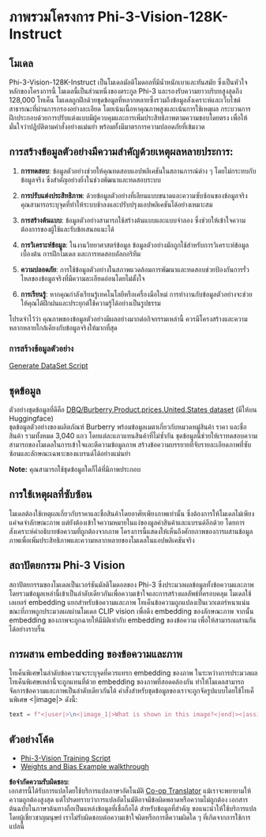 <!--
CO_OP_TRANSLATOR_METADATA:
{
  "original_hash": "e0a07fd2a30fe2af30b1373df207a5bf",
  "translation_date": "2025-07-17T08:10:34+00:00",
  "source_file": "md/03.FineTuning/FineTuning_Phi-3-visionWandB.md",
  "language_code": "th"
}
-->
# ภาพรวมโครงการ Phi-3-Vision-128K-Instruct

## โมเดล

Phi-3-Vision-128K-Instruct เป็นโมเดลมัลติโมดอลที่มีน้ำหนักเบาและทันสมัย ซึ่งเป็นหัวใจหลักของโครงการนี้ โมเดลนี้เป็นส่วนหนึ่งของตระกูล Phi-3 และรองรับความยาวบริบทสูงสุดถึง 128,000 โทเค็น โมเดลถูกฝึกด้วยชุดข้อมูลที่หลากหลายซึ่งรวมถึงข้อมูลสังเคราะห์และเว็บไซต์สาธารณะที่ผ่านการกรองอย่างละเอียด โดยเน้นเนื้อหาคุณภาพสูงและเน้นการใช้เหตุผล กระบวนการฝึกประกอบด้วยการปรับแต่งแบบมีผู้ควบคุมและการเพิ่มประสิทธิภาพตามความชอบโดยตรง เพื่อให้มั่นใจว่าปฏิบัติตามคำสั่งอย่างแม่นยำ พร้อมทั้งมีมาตรการความปลอดภัยที่เข้มงวด

## การสร้างข้อมูลตัวอย่างมีความสำคัญด้วยเหตุผลหลายประการ:

1. **การทดสอบ**: ข้อมูลตัวอย่างช่วยให้คุณทดสอบแอปพลิเคชันในสถานการณ์ต่าง ๆ โดยไม่กระทบกับข้อมูลจริง ซึ่งสำคัญอย่างยิ่งในช่วงพัฒนาและทดสอบระบบ

2. **การปรับแต่งประสิทธิภาพ**: ด้วยข้อมูลตัวอย่างที่เลียนแบบขนาดและความซับซ้อนของข้อมูลจริง คุณสามารถระบุจุดที่ทำให้ระบบช้าลงและปรับปรุงแอปพลิเคชันได้อย่างเหมาะสม

3. **การสร้างต้นแบบ**: ข้อมูลตัวอย่างสามารถใช้สร้างต้นแบบและแบบจำลอง ซึ่งช่วยให้เข้าใจความต้องการของผู้ใช้และรับข้อเสนอแนะได้

4. **การวิเคราะห์ข้อมูล**: ในงานวิทยาศาสตร์ข้อมูล ข้อมูลตัวอย่างมักถูกใช้สำหรับการวิเคราะห์ข้อมูลเบื้องต้น การฝึกโมเดล และการทดสอบอัลกอริทึม

5. **ความปลอดภัย**: การใช้ข้อมูลตัวอย่างในสภาพแวดล้อมการพัฒนาและทดสอบช่วยป้องกันการรั่วไหลของข้อมูลจริงที่มีความละเอียดอ่อนโดยไม่ตั้งใจ

6. **การเรียนรู้**: หากคุณกำลังเรียนรู้เทคโนโลยีหรือเครื่องมือใหม่ การทำงานกับข้อมูลตัวอย่างจะช่วยให้คุณได้ฝึกฝนและประยุกต์ใช้ความรู้ได้อย่างเป็นรูปธรรม

โปรดจำไว้ว่า คุณภาพของข้อมูลตัวอย่างมีผลอย่างมากต่อกิจกรรมเหล่านี้ ควรมีโครงสร้างและความหลากหลายใกล้เคียงกับข้อมูลจริงให้มากที่สุด

### การสร้างข้อมูลตัวอย่าง
[Generate DataSet Script](./CreatingSampleData.md)

## ชุดข้อมูล

ตัวอย่างชุดข้อมูลที่ดีคือ [DBQ/Burberry.Product.prices.United.States dataset](https://huggingface.co/datasets/DBQ/Burberry.Product.prices.United.States) (มีให้บน Huggingface)  
ชุดข้อมูลตัวอย่างของผลิตภัณฑ์ Burberry พร้อมข้อมูลเมตาเกี่ยวกับหมวดหมู่สินค้า ราคา และชื่อสินค้า รวมทั้งหมด 3,040 แถว โดยแต่ละแถวแทนสินค้าที่ไม่ซ้ำกัน ชุดข้อมูลนี้ช่วยให้เราทดสอบความสามารถของโมเดลในการเข้าใจและตีความข้อมูลภาพ สร้างข้อความบรรยายที่จับรายละเอียดภาพที่ซับซ้อนและลักษณะเฉพาะของแบรนด์ได้อย่างแม่นยำ

**Note:** คุณสามารถใช้ชุดข้อมูลใดก็ได้ที่มีภาพประกอบ

## การใช้เหตุผลที่ซับซ้อน

โมเดลต้องใช้เหตุผลเกี่ยวกับราคาและชื่อสินค้าโดยอาศัยเพียงภาพเท่านั้น ซึ่งต้องการให้โมเดลไม่เพียงแค่จดจำลักษณะภาพ แต่ยังต้องเข้าใจความหมายในแง่ของมูลค่าสินค้าและแบรนด์อีกด้วย โดยการสังเคราะห์คำอธิบายข้อความที่ถูกต้องจากภาพ โครงการนี้แสดงให้เห็นถึงศักยภาพของการผสานข้อมูลภาพเพื่อเพิ่มประสิทธิภาพและความหลากหลายของโมเดลในแอปพลิเคชันจริง

## สถาปัตยกรรม Phi-3 Vision

สถาปัตยกรรมของโมเดลเป็นเวอร์ชันมัลติโมดอลของ Phi-3 ซึ่งประมวลผลข้อมูลทั้งข้อความและภาพ โดยรวมข้อมูลเหล่านี้เข้าเป็นลำดับเดียวกันเพื่อความเข้าใจและการสร้างผลลัพธ์ที่ครอบคลุม โมเดลใช้เลเยอร์ embedding แยกสำหรับข้อความและภาพ โทเค็นข้อความถูกแปลงเป็นเวกเตอร์หนาแน่น ขณะที่ภาพถูกประมวลผลผ่านโมเดล CLIP vision เพื่อดึง embedding ของลักษณะภาพ จากนั้น embedding ของภาพจะถูกฉายให้มีมิติเท่ากับ embedding ของข้อความ เพื่อให้สามารถผสานกันได้อย่างราบรื่น

## การผสาน embedding ของข้อความและภาพ

โทเค็นพิเศษในลำดับข้อความจะระบุจุดที่ควรแทรก embedding ของภาพ ในระหว่างการประมวลผล โทเค็นพิเศษเหล่านี้จะถูกแทนที่ด้วย embedding ของภาพที่สอดคล้องกัน ทำให้โมเดลสามารถจัดการข้อความและภาพเป็นลำดับเดียวกันได้ คำสั่งสำหรับชุดข้อมูลของเราจะถูกจัดรูปแบบโดยใช้โทเค็นพิเศษ <|image|> ดังนี้:

```python
text = f"<|user|>\n<|image_1|>What is shown in this image?<|end|><|assistant|>\nProduct: {row['title']}, Category: {row['category3_code']}, Full Price: {row['full_price']}<|end|>"
```

## ตัวอย่างโค้ด
- [Phi-3-Vision Training Script](../../../../code/03.Finetuning/Phi-3-vision-Trainingscript.py)
- [Weights and Bias Example walkthrough](https://wandb.ai/byyoung3/mlnews3/reports/How-to-fine-tune-Phi-3-vision-on-a-custom-dataset--Vmlldzo4MTEzMTg3)

**ข้อจำกัดความรับผิดชอบ**:  
เอกสารนี้ได้รับการแปลโดยใช้บริการแปลภาษาอัตโนมัติ [Co-op Translator](https://github.com/Azure/co-op-translator) แม้เราจะพยายามให้ความถูกต้องสูงสุด แต่โปรดทราบว่าการแปลอัตโนมัติอาจมีข้อผิดพลาดหรือความไม่ถูกต้อง เอกสารต้นฉบับในภาษาต้นทางถือเป็นแหล่งข้อมูลที่เชื่อถือได้ สำหรับข้อมูลที่สำคัญ ขอแนะนำให้ใช้บริการแปลโดยผู้เชี่ยวชาญมนุษย์ เราไม่รับผิดชอบต่อความเข้าใจผิดหรือการตีความผิดใด ๆ ที่เกิดจากการใช้การแปลนี้